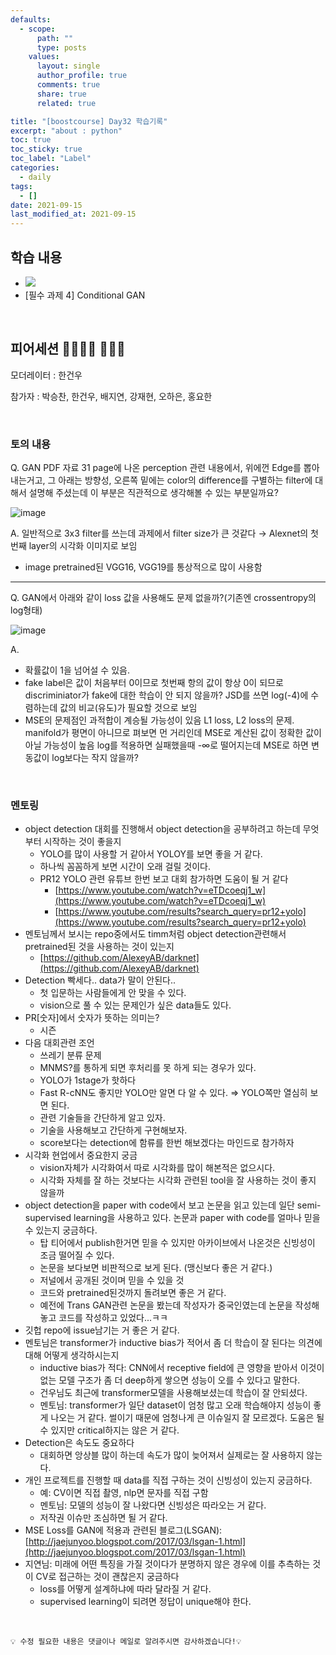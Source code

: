 ```yaml
---
defaults:
  - scope:
      path: ""
      type: posts
    values:
      layout: single
      author_profile: true
      comments: true
      share: true
      related: true

title: "[boostcourse] Day32 학습기록"
excerpt: "about : python"
toc: true
toc_sticky: true
toc_label: "Label"
categories:
  - daily
tags:
  - []
date: 2021-09-15
last_modified_at: 2021-09-15
---
```


## 학습 내용

- <a href="https://hongsusoo.github.io/ai_models/md_conditionalgenerativemodel"><img src="https://img.shields.io/badge/-Conditional GAN-red"/></a>
- [필수 과제 4] Conditional GAN

<br>

## 피어세션 👨‍👨‍👦‍👦 👨‍👨‍👦

모더레이터 : 한건우

참가자 : 박승찬, 한건우, 배지연, 강재현, 오하은, 홍요한

<br>

### 토의 내용


Q. GAN PDF 자료 31 page에 나온 perception 관련 내용에서, 위에껀 Edge를 뽑아내는거고, 그 아래는 방향성, 오른쪽 밑에는 color의 difference를 구별하는 filter에 대해서 설명해 주셨는데 이 부분은 직관적으로 생각해볼 수 있는 부분일까요?

![image](https://user-images.githubusercontent.com/77658029/134762691-d52a3707-e355-4bb1-9b49-af69cc49de7d.png)

A. 
일반적으로 3x3 filter를 쓰는데 과제에서 filter size가 큰 것같다
→ Alexnet의 첫번째 layer의 시각화 이미지로 보임
 + image pretrained된 VGG16, VGG19를 통상적으로 많이 사용함

---

Q. GAN에서 아래와 같이 loss 값을 사용해도 문제 없을까?(기존엔 crossentropy의 log형태)

![image](https://user-images.githubusercontent.com/77658029/134762765-d6e01287-a1fe-4f1a-b660-9af7097d6d23.png)

A.
- 확률값이 1을 넘어설 수 있음.
- fake label은 값이 처음부터 0이므로 첫번째 항의 값이 항상 0이 되므로 discriminiator가 fake에 대한 학습이 안 되지 않을까?
JSD를 쓰면 log(-4)에 수렴하는데 값의 비교(유도)가 필요할 것으로 보임
- MSE의 문제점인 과적합이 계승될 가능성이 있음
L1 loss, L2 loss의 문제. manifold가 평면이 아니므로 펴보면 먼 거리인데 MSE로 계산된 값이 정확한 값이 아닐 가능성이 높음
log를 적용하면 실패했을때 -∞로 떨어지는데 MSE로 하면 변동값이 log보다는 작지 않을까?

<br>

### 멘토링

- object detection 대회를 진행해서 object detection을 공부하려고 하는데 무엇부터 시작하는 것이 좋을지
    - YOLO를 많이 사용할 거 같아서 YOLOY를 보면 좋을 거 같다.
    - 하나씩 꼼꼼하게 보면 시간이 오래 걸릴 것이다.
    - PR12 YOLO 관련 유튜브 한번 보고 대회 참가하면 도움이 될 거 같다
        - [https://www.youtube.com/watch?v=eTDcoeqj1_w](https://www.youtube.com/watch?v=eTDcoeqj1_w)
        - [https://www.youtube.com/results?search_query=pr12+yolo](https://www.youtube.com/results?search_query=pr12+yolo)
- 멘토님께서 보시는 repo중에서도 timm처럼 object detection관련해서 pretrained된 것을 사용하는 것이 있는지
    - [https://github.com/AlexeyAB/darknet](https://github.com/AlexeyAB/darknet)
- Detection 빡세다.. data가 말이 안된다..
    - 첫 입문하는 사람들에게 안 맞을 수 있다.
    - vision으로 풀 수 있는 문제인가 싶은 data들도 있다.
- PR[숫자]에서 숫자가 뜻하는 의미는?
    - 시즌
- 다음 대회관련 조언
    - 쓰레기 분류 문제
    - MNMS?를 통하게 되면 후처리를 못 하게 되는 경우가 있다.
    - YOLO가 1stage가 핫하다
    - Fast R-cNN도 좋지만 YOLO만 알면 다 알 수 있다. ⇒ YOLO쪽만 열심히 보면 된다.
    - 관련 기술들을 간단하게 알고 있자.
    - 기술을 사용해보고 간단하게 구현해보자.
    - score보다는 detection에 함류를 한번 해보겠다는 마인드로 참가하자
- 시각화 현업에서 중요한지 궁금
    - vision자체가 시각화여서 따로 시각화를 많이 해본적은 없으시다.
    - 시각화 자체를 잘 하는 것보다는 시각화 관련된 tool을 잘 사용하는 것이 좋지 않을까
- object detection을 paper with code에서 보고 논문을 읽고 있는데 일단 semi-supervised learning을 사용하고 있다. 논문과 paper with code를 얼마나 믿을 수 있는지 궁금하다.
    - 탑 티어에서 publish한거면 믿을 수 있지만 아카이브에서 나온것은 신빙성이 조금 떨어질 수 있다.
    - 논문을 보다보면 비판적으로 보게 된다. (맹신보다 좋은 거 같다.)
    - 저널에서 공개된 것이며 믿을 수 있을 것
    - 코드와 pretrained된것까지 돌려보면 좋은 거 같다.
    - 예전에 Trans GAN관련 논문을 봤는데 작성자가 중국인였는데 논문을 작성해놓고 코드를 작성하고 있었다...ㅋㅋ
- 깃헙 repo에 issue남기는 거 좋은 거 같다.
- 멘토님은 transformer가 inductive bias가 적어서 좀 더 학습이 잘 된다는 의견에 대해 어떻게 생각하시는지
    - inductive bias가 적다: CNN에서 receptive field에 큰 영향을 받아서 이것이 없는 모델 구조가 좀 더 deep하게 쌓으면 성능이 오를 수 있다고 말한다.
    - 건우님도 최근에 transformer모델을 사용해보셨는데 학습이 잘 안되셨다.
    - 멘토님: transformer가 일단 dataset이 엄청 많고 오래 학습해야지 성능이 좋게 나오는 거 같다. 썰이기 때문에 엄청나게 큰 이슈일지 잘 모르겠다. 도움은 될 수 있지만 critical하지는 않은 거 같다.
- Detection은 속도도 중요하다
    - 대회하면 앙상블 많이 하는데 속도가 많이 늦어져서 실제로는 잘 사용하지 않는다.
- 개인 프로젝트를 진행할 때 data를 직접 구하는 것이 신빙성이 있는지 궁금하다.
    - 예: CV이면 직접 촬영, nlp면 문자를 직접 구함
    - 멘토님: 모델의 성능이 잘 나왔다면 신빙성은 따라오는 거 같다.
    - 저작권 이슈만 조심하면 될 거 같다.
- MSE Loss를 GAN에 적용과 관련된 블로그(LSGAN): [http://jaejunyoo.blogspot.com/2017/03/lsgan-1.html](http://jaejunyoo.blogspot.com/2017/03/lsgan-1.html)
- 지연님: 미래에 어떤 특징을 가질 것이다가 분명하지 않은 경우에 이를 추측하는 것이 CV로 접근하는 것이 괜찮은지 궁금하다
    - loss를 어떻게 설계하냐에 따라 달라질 거 같다.
    - supervised learning이 되려면 정답이 unique해야 한다.

<br>


```
💡 수정 필요한 내용은 댓글이나 메일로 알려주시면 감사하겠습니다!💡 
```
